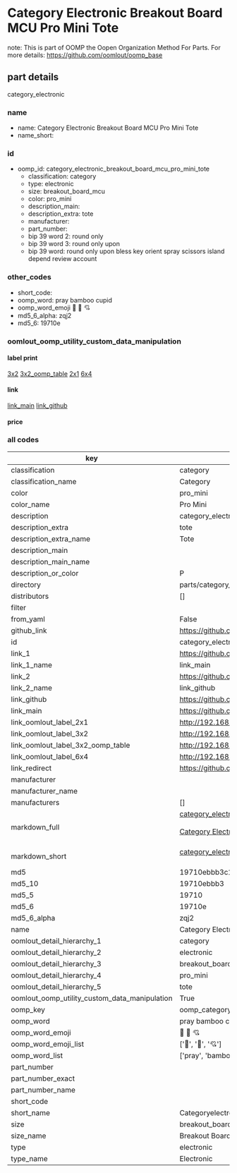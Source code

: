 # Category Electronic Breakout Board MCU Pro Mini Tote  

note: This is part of OOMP the Oopen Organization Method For Parts. For more details: https://github.com/oomlout/oomp_base

##  part details
  



category_electronic



### name
* name: Category Electronic Breakout Board MCU Pro Mini Tote
* name_short: 
### id
* oomp_id: category_electronic_breakout_board_mcu_pro_mini_tote
  * classification: category
  * type: electronic
  * size: breakout_board_mcu
  * color: pro_mini
  * description_main: 
  * description_extra: tote
  * manufacturer: 
  * part_number: 
  * bip 39 word 2: round only
  * bip 39 word 3: round only upon
  * bip 39 word: round only upon bless key orient spray scissors island depend review account

### other_codes
* short_code: 
* oomp_word: pray bamboo cupid
* oomp_word_emoji :pray: :bamboo: :cupid:
* md5_6_alpha: zqj2
* md5_6: 19710e






### oomlout_oomp_utility_custom_data_manipulation
#### label print
[3x2](http://192.168.1.245:1112/?label=oomp%20zqj2)
[3x2_oomp_table](http://192.168.1.108:1112/?label=oomp%20zqj2)
[2x1](http://192.168.1.242:1112/?label=oomp%20zqj2)
[6x4](http://192.168.1.55:1112/?label=oomp%20zqj2)    

#### link

[link_main](https://github.com/oomlout/oomlout_oomp_version_1_messy/tree/main/parts/category_electronic_breakout_board_mcu_pro_mini_tote) [link_github](https://github.com/oomlout/oomlout_oomp_version_1_messy/tree/main/parts/category_electronic_breakout_board_mcu_pro_mini_tote)                             

#### price







### all codes 
| key | value |  
| --- | --- |  
| classification | category |  
| classification_name | Category |  
| color | pro_mini |  
| color_name | Pro Mini |  
| description | category_electronic |  
| description_extra | tote |  
| description_extra_name | Tote |  
| description_main |  |  
| description_main_name |  |  
| description_or_color | P  |  
| directory | parts/category_electronic_breakout_board_mcu_pro_mini_tote |  
| distributors | [] |  
| filter |  |  
| from_yaml | False |  
| github_link | https://github.com/oomlout/oomlout_oomp_part_src/tree/main/parts/category_electronic_breakout_board_mcu_pro_mini_tote |  
| id | category_electronic_breakout_board_mcu_pro_mini_tote |  
| link_1 | https://github.com/oomlout/oomlout_oomp_version_1_messy/tree/main/parts/category_electronic_breakout_board_mcu_pro_mini_tote |  
| link_1_name | link_main |  
| link_2 | https://github.com/oomlout/oomlout_oomp_version_1_messy/tree/main/parts/category_electronic_breakout_board_mcu_pro_mini_tote |  
| link_2_name | link_github |  
| link_github | https://github.com/oomlout/oomlout_oomp_version_1_messy/tree/main/parts/category_electronic_breakout_board_mcu_pro_mini_tote |  
| link_main | https://github.com/oomlout/oomlout_oomp_version_1_messy/tree/main/parts/category_electronic_breakout_board_mcu_pro_mini_tote |  
| link_oomlout_label_2x1 | http://192.168.1.242:1112/?label=oomp%20zqj2 |  
| link_oomlout_label_3x2 | http://192.168.1.245:1112/?label=oomp%20zqj2 |  
| link_oomlout_label_3x2_oomp_table | http://192.168.1.108:1112/?label=oomp%20zqj2 |  
| link_oomlout_label_6x4 | http://192.168.1.55:1112/?label=oomp%20zqj2 |  
| link_redirect | https://github.com/oomlout/oomlout_oomp_version_1_messy/tree/main/parts/category_electronic_breakout_board_mcu_pro_mini_tote |  
| manufacturer |  |  
| manufacturer_name |  |  
| manufacturers | [] |  
| markdown_full | [category_electronic_breakout_board_mcu_pro_mini_tote](none)<br>[](none)<br>[Category Electronic Breakout Board Mcu Pro Mini Tote](none)<br><br> |  
| markdown_short | [category_electronic_breakout_board_mcu_pro_mini_tote](none)<br><br> |  
| md5 | 19710ebbb3c11a5e723d017bdde6c5e3 |  
| md5_10 | 19710ebbb3 |  
| md5_5 | 19710 |  
| md5_6 | 19710e |  
| md5_6_alpha | zqj2 |  
| name | Category Electronic Breakout Board MCU Pro Mini Tote |  
| oomlout_detail_hierarchy_1 | category |  
| oomlout_detail_hierarchy_2 | electronic |  
| oomlout_detail_hierarchy_3 | breakout_board_mcu |  
| oomlout_detail_hierarchy_4 | pro_mini |  
| oomlout_detail_hierarchy_5 | tote |  
| oomlout_oomp_utility_custom_data_manipulation | True |  
| oomp_key | oomp_category_electronic_breakout_board_mcu_pro_mini_tote |  
| oomp_word | pray bamboo cupid |  
| oomp_word_emoji | :pray: :bamboo: :cupid: |  
| oomp_word_emoji_list | [':pray:', ':bamboo:', ':cupid:'] |  
| oomp_word_list | ['pray', 'bamboo', 'cupid'] |  
| part_number |  |  
| part_number_exact |  |  
| part_number_name |  |  
| short_code |  |  
| short_name | Categoryelectronic |  
| size | breakout_board_mcu |  
| size_name | Breakout Board MCU |  
| type | electronic |  
| type_name | Electronic |  
